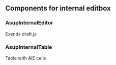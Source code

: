 ## Components for internal editbox

### AsupInternalEditor
Exends draft.js 

### AsupInternalTable
Table with AIE cells
